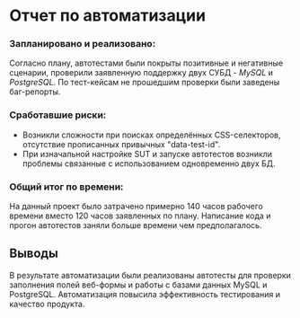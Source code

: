 # Отчет по автоматизации

### Запланировано и реализовано:

Согласно плану, автотестами были покрыты позитивные и негативные сценарии, проверили заявленную поддержку двух СУБД - *MySQL* и *PostgreSQL*. По тест-кейсам не прошедшим проверки были заведены баг-репорты.


### Сработавшие риски:
* Возникли сложности при поисках определённых CSS-селекторов, отсутствие прописанных привычных "data-test-id".
* При изначальной настройке SUT и запуске автотестов возникли проблемы связанные с использованием одновременно двух БД.


### Общий итог по времени:

На данный проект было затрачено примерно 140 часов рабочего времени вместо 120 часов заявленных по плану. Написание кода и прогон автотестов заняли больше времени чем предполагалось.

## Выводы

В результате автоматизации были реализованы автотесты для проверки заполнения полей веб-формы и
работы с базами данных MySQL и PostgreSQL. Автоматизация повысила
эффективность тестирования и качество продукта.
